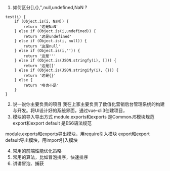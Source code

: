 1. 如何区分[],{},'',null,undefined,NaN ?
```
test(i) {
	if (Object.is(i, NaN)) {
		return '这是NaN'
	} else if (Object.is(i,undefined)) {
		return '这是undefined'
	} else if (Object.is(i, null)) {
		return '这是null'
	} else if (Object.is(i,'')) {
		return '这是'''
	} else if (Object.is(JSON.stringfy(i), [])) {
		return '这是[]'
	} else if (Object.is(JSON.stringify(i), {})) {
		return '这是{}'
	} else {
		return '啥也不是'
	}
}
```
2. 说一说你主要负责的项目
我在上家主要负责了数值化营销后台管理系统的构建与开发。将Ul设计好的系统界面，通过vue-cli3创建项目，
3. 模块的导入导出方式
module.exports和exports 是CommonJS模块规范
export和export default 是ES6语法规范

module.exports和exports导出模块，用require引入模块
export和export default导出模块，用import引入模块

4. 常用的前端性能优化策略
5. 常用的算法，比如冒泡排序，快速排序
6. 讲讲冒泡、捕获
